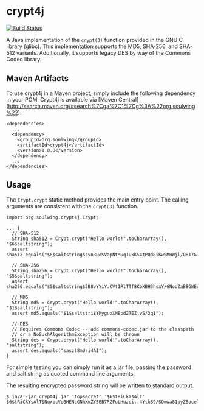 crypt4j
=======

[![Build Status](https://travis-ci.org/soulwing/crypt4j.svg?branch=master)](https://travis-ci.org/soulwing/crypt4j)


A Java implementation of the ```crypt(3)``` function provided in the GNU C 
library (glibc).  This implementation supports the MD5, SHA-256, and SHA-512
variants.  Additionally, it supports legacy DES by way of the Commons Codec
library.

Maven Artifacts
---------------

To use crypt4j in a Maven project, simply include the following dependency in
your POM.  Crypt4j is available via [Maven Central] 
(http://search.maven.org/#search%7Cga%7C1%7Cg%3A%22org.soulwing%22).

```
<dependencies>
  ...
  <dependency>
    <groupId>org.soulwing</groupId>
    <artifactId>crypt4j</artifactId>
    <version>1.0.0</version>
  </dependency>
  ...  
</dependencies>
```

Usage
-----

The ```Crypt.crypt``` static method provides the main entry point.  The 
calling arguments are consistent with the ```crypt(3)``` function.

```
import org.soulwing.crypt4j.Crypt;

... {
  // SHA-512 
  String sha512 = Crypt.crypt("Hello world!".toCharArray(), "$6$saltstring");
  assert sha512.equals("$6$saltstring$svn8UoSVapNtMuq1ukKS4tPQd8iKwSMHWjl/O817G3uBnIFNjnQJuesI68u4OTLiBFdcbYEdFCoEOfaS35inz1");
  
  // SHA-256
  String sha256 = Crypt.crypt("Hello world!".toCharArray(), "$5$saltstring");
  assert sha256.equals("$5$saltstring$5B8vYYiY.CVt1RlTTf8KbXBH3hsxY/GNooZaBBGWEc5");
  
  // MD5
  String md5 = Crypt.crypt("Hello world!".toCharArray(), "$1$saltstring");
  assert md5.equals("$1$saltstri$YMyguxXMBpd2TEZ.vS/3q1");
  
  // DES
  // Requires Commons Codec -- add commons-codec.jar to the classpath
  // or a NoSuchAlgorithmException will be thrown
  String des = Crypt.crypt("Hello world!".toCharArray(), "saltstring");
  assert des.equals("saszt8mUri4AI");
}
```

For simple testing you can simply run it as a jar file, passing the password
and salt string as quoted command line arguments.  

The resulting encrypted password string will be written to standard output.

```
$ java -jar crypt4j.jar 'topsecret' '$6$tRiCkYsAlT'
$6$tRiCkYsAlT$NqxbcVeBHENLGNhXmZY5EB7RZFuLHuzei..4YthS9/SQmwa81pyZBocelML3OXWhSf4ihk9L4VB0dDIdQALtv0
```

